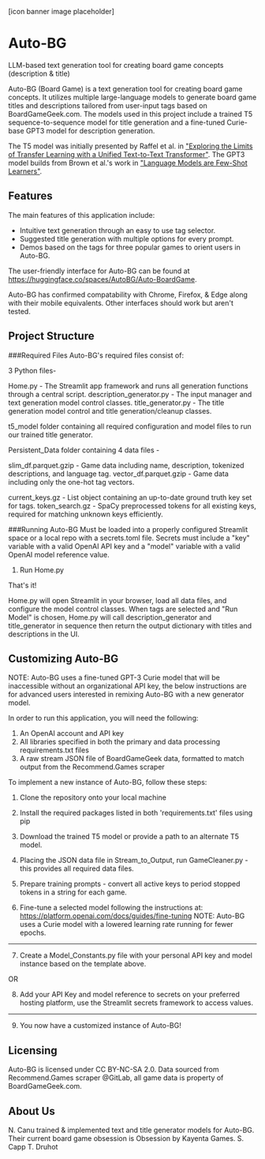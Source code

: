 [icon banner image placeholder]

# Auto-BG
LLM-based text generation tool for creating board game concepts (description & title)

Auto-BG (Board Game) is a text generation tool for creating board game concepts. It utilizes multiple large-language models to generate board game titles and descriptions tailored from user-input tags based on BoardGameGeek.com. The models used in this project include a trained T5 sequence-to-sequence model for title generation and a fine-tuned Curie-base GPT3 model for description generation. 


The T5 model was initially presented by Raffel et al. in ["Exploring the Limits of Transfer Learning with a Unified Text-to-Text Transformer"](https://arxiv.org/pdf/1910.10683.pdf). The GPT3 model builds from Brown et al.'s work in ["Language Models are Few-Shot Learners"](https://arxiv.org/abs/2005.14165).


## Features
The main features of this application include:

- Intuitive text generation through an easy to use tag selector.
- Suggested title generation with multiple options for every prompt.
- Demos based on the tags for three popular games to orient users in Auto-BG.

The user-friendly interface for Auto-BG can be found at https://huggingface.co/spaces/AutoBG/Auto-BoardGame.

Auto-BG has confirmed compatability with Chrome, Firefox, & Edge along with their mobile equivalents. Other interfaces should work but aren't tested.

## Project Structure

###Required Files
Auto-BG's required files consist of:

3 Python files-

Home.py - The Streamlit app framework and runs all generation functions through a central script.
description_generator.py - The input manager and text generation model control classes.
title_generator.py - The title generation model control and title generation/cleanup classes.

t5_model folder containing all required configuration and model files to run our trained title generator.

Persistent_Data folder containing 4 data files -

slim_df.parquet.gzip - Game data including name, description, tokenized descriptions, and language tag.
vector_df.parquet.gzip - Game data including only the one-hot tag vectors.

current_keys.gz - List object containing an up-to-date ground truth key set for tags.
token_search.gz - SpaCy preprocessed tokens for all existing keys, required for matching unknown keys efficiently.

###Running Auto-BG
Must be loaded into a properly configured Streamlit space or a local repo with a secrets.toml file. Secrets must include a "key" variable with a valid OpenAI API key and a "model" variable with a valid OpenAI model reference value.

1. Run Home.py

That's it!

Home.py will open Streamlit in your browser, load all data files, and configure the model control classes. When tags are selected and "Run Model" is chosen, Home.py will call description_generator and title_generator in sequence then return the output dictionary with titles and descriptions in the UI.

## Customizing Auto-BG
NOTE: Auto-BG uses a fine-tuned GPT-3 Curie model that will be inaccessible without an organizational API key, 
the below instructions are for advanced users interested in remixing Auto-BG with a new generator model.

In order to run this application, you will need the following:
1. An OpenAI account and API key
2. All libraries specified in both the primary and data processing requirements.txt files
3. A raw stream JSON file of BoardGameGeek data, formatted to match output from the Recommend.Games scraper

To implement a new instance of Auto-BG, follow these steps:
1. Clone the repository onto your local machine
2. Install the required packages listed in both 'requirements.txt' files using pip
3. Download the trained T5 model or provide a path to an alternate T5 model.
4. Placing the JSON data file in Stream_to_Output, run GameCleaner.py - this provides all required data files.

5. Prepare training prompts - convert all active keys to period stopped tokens in a string for each game.
6. Fine-tune a selected model following the instructions at: https://platform.openai.com/docs/guides/fine-tuning
NOTE: Auto-BG uses a Curie model with a lowered learning rate running for fewer epochs.
---
7. Create a Model_Constants.py file with your personal API key and model instance based on the template above.

OR

8. Add your API Key and model reference to secrets on your preferred hosting platform, use the Streamlit secrets framework to access values.
---
9. You now have a customized instance of Auto-BG!

## Licensing
Auto-BG is licensed under CC BY-NC-SA 2.0. Data sourced from Recommend.Games scraper @GitLab, all game data is property of BoardGameGeek.com.

## About Us
N. Canu trained & implemented text and title generator models for Auto-BG. Their current board game obsession is Obsession by Kayenta Games.
S. Capp
T. Druhot


